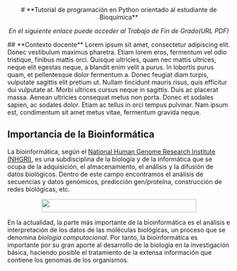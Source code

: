 <center>
# **Tutorial de programación en Python orientado al estudiante de Bioquímica**

*En el siguiente enlace puede acceder al Trabajo de Fin de Grado(URL PDF)*
</center>
## **Contexto docente**
Lorem ipsum sit amet, consectetur adipiscing elit. Donec vestibulum maximus pharetra. Etiam lorem eros, fermentum vel odio tristique, finibus mattis orci. Quisque ultricies, quam nec mattis ultrices, neque elit egestas neque, a blandit enim velit a purus. In lobortis purus quam, et pellentesque dolor fermentum a. Donec feugiat diam turpis, vulputate sagittis elit pretium ut. Nullam tincidunt mauris risus, quis efficitur dui vulputate at. Morbi ultrices cursus neque in sagittis. Duis ac placerat massa. Aenean ultricies consequat metus non porta. Donec et sodales sapien, ac sodales dolor. Etiam ac tellus in orci tempus pulvinar. Nam ipsum est, condimentum sit amet metus vitae, fermentum gravida neque.

## **Importancia de la Bioinformática**
La bioinformática, según el [National Human Genome Research Institute (NHGRI)](https://www.genome.gov/25019999/understanding-bioinformatics-and-sequencing#:~:text=Bioinformatics%20is%20the%20branch%20of,acid%20and%20protein%20sequence%20data.), es una subdisciplina de la biología y de la informática que se ocupa de la adquisición, el almacenamiento, el análisis y la difusión de datos biológicos. Dentro de este campo encontramos el análisis de secuencias y datos genómicos, predicción gen/proteína, construcción de redes biológicas, etc. 

<div align="center">
<img src="https://miro.medium.com/max/531/1*s7i0AeBYzh2FHD1gjcp7pg@2x.png"  height="30" width="350">
</div>

En la actualidad, la parte más importante de la bioinformática es el análisis e interpretación de los datos de las moléculas biológicas, un proceso que se denomina _biología computacional_. Por tanto, la bioinformática es importante por su gran aporte al desarrollo de la biología en la investigación básica, haciendo posible el tratamiento de la  extensa información que contiene los genomas de los organismos.


